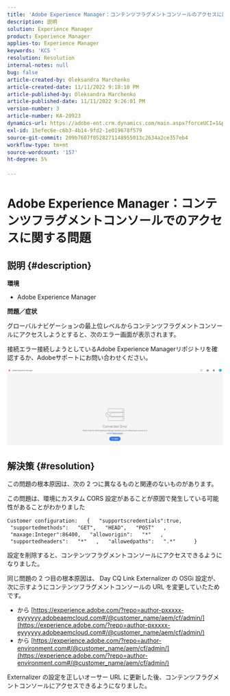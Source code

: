 ```yaml
---
title: 'Adobe Experience Manager：コンテンツフラグメントコンソールのアクセスに関する問題'
description: 説明
solution: Experience Manager
product: Experience Manager
applies-to: Experience Manager
keywords: 'KCS '
resolution: Resolution
internal-notes: null
bug: false
article-created-by: Oleksandra Marchenko
article-created-date: 11/11/2022 9:18:10 PM
article-published-by: Oleksandra Marchenko
article-published-date: 11/11/2022 9:26:01 PM
version-number: 3
article-number: KA-20923
dynamics-url: https://adobe-ent.crm.dynamics.com/main.aspx?forceUCI=1&pagetype=entityrecord&etn=knowledgearticle&id=dc9cd255-0662-ed11-9561-6045bd006b25
exl-id: 15efec6e-c6b3-4b14-9fd2-1e019678f579
source-git-commit: 209b7607f0528271148955013c2634a2ce357eb4
workflow-type: tm+mt
source-wordcount: '157'
ht-degree: 5%

---
```


# Adobe Experience Manager：コンテンツフラグメントコンソールでのアクセスに関する問題

## 説明 {#description}


<b>環境</b>

- Adobe Experience Manager


<b>問題／症状</b>

グローバルナビゲーションの最上位レベルからコンテンツフラグメントコンソールにアクセスしようとすると、次のエラー画面が表示されます。

接続エラー接続しようとしているAdobe Experience Managerリポジトリを確認するか、Adobeサポートにお問い合わせください。



![](assets/___dd9cd255-0662-ed11-9561-6045bd006b25___.png)


## 解決策 {#resolution}


この問題の根本原因は、次の 2 つに異なるものと関連のないものがあります。

この問題は、環境にカスタム CORS 設定があることが原因で発生している可能性があることがわかりました




```
Customer configuration:   {   "supportscredentials":true,   "supportedmethods":   "GET",   "HEAD",   "POST"   ,   "maxage:Integer":86400,   "alloworigin":   "*"   ,   "supportedheaders":   "*"   ,   "allowedpaths":   ".*"      }
```


設定を削除すると、コンテンツフラグメントコンソールにアクセスできるようになりました。

同じ問題の 2 つ目の根本原因は、 Day CQ Link Externalizer の OSGi 設定が、次に示すようにコンテンツフラグメントコンソールの URL を変更していたためです。

- から [https://experience.adobe.com/?repo=author-pxxxxx-eyyyyyy.adobeaemcloud.com#/@customer_name/aem/cf/admin/](https://experience.adobe.com/?repo=author-pxxxxx-eyyyyyy.adobeaemcloud.com#/@customer_name/aem/cf/admin/)
- から [https://experience.adobe.com/?repo=author-environment.com#/@customer_name/aem/cf/admin/](https://experience.adobe.com/?repo=author-environment.com#/@customer_name/aem/cf/admin/)


Externalizer の設定を正しいオーサー URL に更新した後、コンテンツフラグメントコンソールにアクセスできるようになりました。
